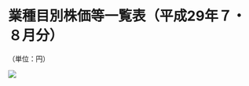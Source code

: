 # 業種目別株価等一覧表（平成29年７・８月分）

（単位：円）

![](https://www.nta.go.jp/tmp/72252010-b942-4ba1-b342-6282e78714cd/images/e882f88f8c058f54ec651f0c6d33e5990916cdefea1c2fc12408264a16b1f3c2.jpg)